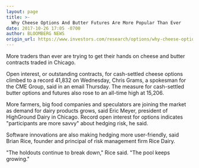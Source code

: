 ```yaml
---
layout: page
title: >-
  Why Cheese Options And Butter Futures Are More Popular Than Ever
date: 2017-10-26 17:05 -0700
author: BLOOMBERG NEWS
origin_url: https://www.investors.com/research/options/why-cheese-options-and-butter-futures-are-more-popular-than-ever/
---
```






More traders than ever are trying to get their hands on cheese and butter contracts traded in Chicago.


Open interest, or outstanding contracts, for cash-settled cheese options climbed to a record 41,832 on Wednesday, Chris Grams, a spokesman for the CME Group, said in an email Thursday. The measure for cash-settled butter options and futures also rose to an all-time high at 15,206.


More farmers, big food companies and speculators are joining the market as demand for dairy products grows, said Eric Meyer, president of HighGround Dairy in Chicago. Record open interest for options indicates "participants are more savvy" about hedging risk, he said.


Software innovations are also making hedging more user-friendly, said Brian Rice, founder and principal of risk management firm Rice Dairy.


"The holdouts continue to break down," Rice said. "The pool keeps growing."




